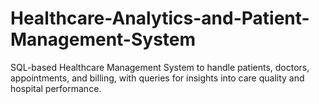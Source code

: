 # Healthcare-Analytics-and-Patient-Management-System
SQL-based Healthcare Management System to handle patients, doctors, appointments, and billing, with queries for insights into care quality and hospital performance.
